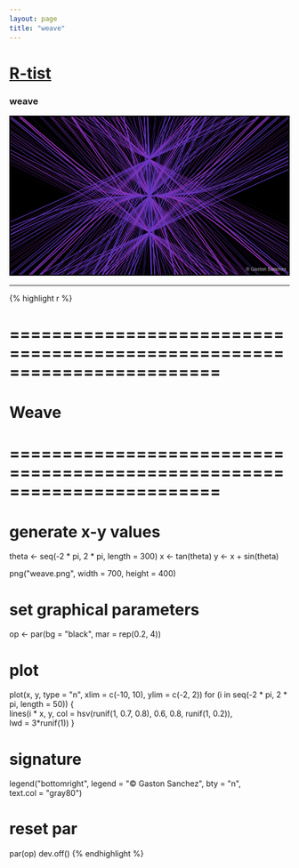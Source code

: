 ```yaml
---
layout: page
title: "weave"
---
```


# [R-tist](/artista) 

### weave 

![weave](/images/artista/weave.png) 

-----

{% highlight r %} 
# ======================================================================== 
# Weave 
# ======================================================================== 
# generate x-y values 
theta <- seq(-2 * pi, 2 * pi, length = 300) 
x <- tan(theta) 
y <- x + sin(theta)  
 
 
png("weave.png", width = 700, height = 400) 
# set graphical parameters 
op <- par(bg = "black", mar = rep(0.2, 4)) 
# plot 
plot(x, y, type = "n", xlim = c(-10, 10), ylim = c(-2, 2)) 
for (i in seq(-2 * pi, 2 * pi, length = 50)) 
{   
  lines(i * x, y, col = hsv(runif(1, 0.7, 0.8), 0.6, 0.8, runif(1, 0.2)),  
        lwd = 3*runif(1)) 
} 
# signature 
legend("bottomright", legend = "© Gaston Sanchez", bty = "n",  
       text.col = "gray80") 
# reset par 
par(op) 
dev.off() 
{% endhighlight %} 
